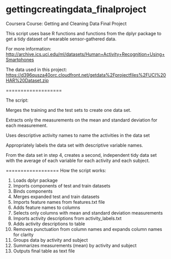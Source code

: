 # gettingcreatingdata_finalproject
Coursera Course: Getting and Cleaning Data Final Project

This script uses base R functions and functions from the dplyr package to get a tidy dataset of wearable sensor-gathered data.

For more information: http://archive.ics.uci.edu/ml/datasets/Human+Activity+Recognition+Using+Smartphones

The data used in this project:  https://d396qusza40orc.cloudfront.net/getdata%2Fprojectfiles%2FUCI%20HAR%20Dataset.zip 

===================

The script:

Merges the training and the test sets to create one data set.

Extracts only the measurements on the mean and standard deviation for each measurement.

Uses descriptive activity names to name the activities in the data set

Appropriately labels the data set with descriptive variable names.

From the data set in step 4, creates a second, independent tidy data set with the average of each variable for each activity and each subject.


==================
How the script works:

1. Loads dplyr package
2. Imports components of test and train datasets
3. Binds components
4. Merges expanded test and train datasets
5. Imports feature names from features.txt file
6. Adds feature names to columns
7. Selects only columns with mean and standard deviation measurements
8. Imports activity descriptions from activity_labels.txt
9. Adds activity descriptions to table
10. Removes punctuation from column names and expands column names for clarity
11. Groups data by activity and subject
12. Summarizes measurements (mean) by activity and subject
13. Outputs final table as text file
